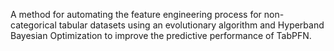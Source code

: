 A method for automating the feature engineering process for non-categorical tabular datasets using an evolutionary algorithm and Hyperband Bayesian Optimization to improve the predictive performance of TabPFN.

